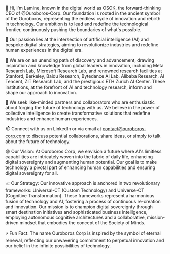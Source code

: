 👋 Hi, I'm Lamine, known in the digital world as OSOK, the forward-thinking CEO of @Ouroboros-Corp. Our foundation is rooted in the ancient symbol of the Ouroboros, representing the endless cycle of innovation and rebirth in technology. 
   Our ambition is to lead and redefine the technological frontier, continuously pushing the boundaries of what's possible.

👀 Our passion lies at the intersection of artificial intelligence (AI) and bespoke digital strategies, aiming to revolutionize industries and redefine human experiences in the digital era.

🌱 We are on an unending path of discovery and advancement, drawing inspiration and knowledge from global leaders in innovation, including Meta Research Lab, Microsoft Research Lab, and renowned research facilities at Stanford, Berkeley,
    Baidu Research, Bytedance AI Lab, Alibaba Research, AI Tencent, ZIT Research Lab, and the prestigious ETH Zurich AI Center. These institutions, at the forefront of AI and technology research, inform and shape our approach to innovation.

💬 We seek like-minded partners and collaborators who are enthusiastic about forging the future of technology with us. We believe in the power of collective intelligence to create transformative solutions that redefine industries and enhance human experiences.

📫 Connect with us on LinkedIn or via email at contact@ouroboros-corp.com to discuss potential collaborations, share ideas, or simply to talk about the future of technology.

😄 Our Vision: At Ouroboros Corp, we envision a future where AI's limitless capabilities are intricately woven into the fabric of daily life, enhancing digital sovereignty and augmenting human potential.
    Our goal is to make technology a pivotal part of enhancing human capabilities and ensuring digital sovereignty for all.

📈 Our Strategy: Our innovative approach is anchored in two revolutionary frameworks: Universal-CT (Custom Technology) and Universe-CT (Cognitive Transformation). 
    These frameworks represent a harmonious fusion of technology and AI, fostering a process of continuous re-creation and innovation. Our mission is to champion digital sovereignty through smart destination initiatives and sophisticated business intelligence,
    employing autonomous cognitive architectures and a collaborative, mission-driven mindset that embodies the concept of the Society of Minds.

⚡ Fun Fact: The name Ouroboros Corp is inspired by the symbol of eternal renewal, reflecting our unwavering commitment to perpetual innovation and our belief in the infinite possibilities of technology.
